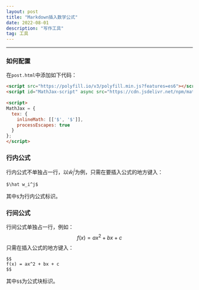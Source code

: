 ```yaml
---
layout: post	
title: "Markdown插入数学公式"	
date: 2022-08-01	
description: "写作工具"	
tag: 工具	
---
```


---
### 如何配置
在`post.html`中添加如下代码：
```html
<script src="https://polyfill.io/v3/polyfill.min.js?features=es6"></script>
<script id="MathJax-script" async src="https://cdn.jsdelivr.net/npm/mathjax@3/es5/tex-mml-chtml.js"></script>
  
<script> 
MathJax = {
  tex: {
    inlineMath: [['$', '$']],
    processEscapes: true
  }
};
</script>
```
### 行内公式
行内公式不单独占一行，以$\hat w_i^j$为例，只需在要插入公式的地方键入：
```
$\hat w_i^j$
```
其中`$`为行内公式标识。  
### 行间公式
行间公式单独占一行，例如：
$$
f(x) = ax^2 + bx + c
$$
只需在插入公式的地方键入：
```
$$
f(x) = ax^2 + bx + c
$$
```
其中`$$`为公式块标识。  
<br><br>
  
  

